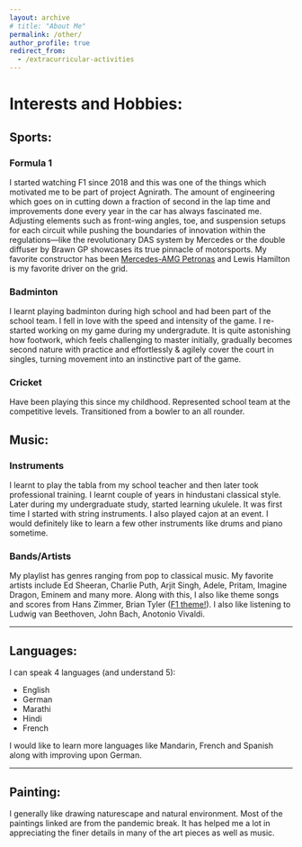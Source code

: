 ```yaml
---
layout: archive
# title: "About Me"
permalink: /other/
author_profile: true
redirect_from:
  - /extracurricular-activities
---
```


# Interests and Hobbies:
## Sports: ##
### Formula 1
I started watching F1 since 2018 and this was one of the things which motivated me to be part of project Agnirath. The amount of engineering which goes on in cutting down a fraction of second in the lap time and improvements done every year in the car has always fascinated me. Adjusting elements such as front-wing angles, toe, and suspension setups for each circuit while pushing the boundaries of innovation within the regulations—like the revolutionary DAS system by Mercedes or the double diffuser by Brawn GP showcases its true pinnacle of motorsports. My favorite constructor has been [Mercedes-AMG Petronas](https://www.mercedesamgf1.com/) and Lewis Hamilton is my favorite driver on the grid.

### Badminton
I learnt playing badminton during high school and had been part of the school team. I fell in love with the speed and intensity of the game. I re-started working on my game during my undergradute. It is quite astonishing how footwork, which feels challenging to master initially, gradually becomes second nature with practice and effortlessly & agilely cover the court in singles, turning movement into an instinctive part of the game. 

### Cricket
Have been playing this since my childhood. Represented school team at the competitive levels. Transitioned from a bowler to an all rounder.

<!-- ### Other sports I follow and play:
* Football: Liverpool and Bayern M&uuml;nchen (although I prefer Liverpool over Bayern when they compete in Champions League).
* Tennis: Roger Federer and Novak Djokovic (I know they are rivals!) -->

## Music: ##
### Instruments
I learnt to play the tabla from my school teacher and then later took professional training. I learnt couple of years in hindustani classical style. Later during my undergraduate study, started learning ukulele. It was first time I started with string instruments. I also played cajon at an event. I would definitely like to learn a few other instruments like drums and piano sometime.

### Bands/Artists
My playlist has genres ranging from pop to classical music. My favorite artists include Ed Sheeran, Charlie Puth, Arjit Singh, Adele, Pritam, Imagine Dragon, Eminem and many more. 
Along with this, I also like theme songs and scores from Hans Zimmer, Brian Tyler ([F1 theme!](https://www.youtube.com/watch?v=8AYy-BcjRXg)). I also like listening to Ludwig van Beethoven, John Bach, Anotonio Vivaldi.

<!-- ### Concerts:
Listening to live music has definitely moved up the things I like to do ever since I started playing multiple instruments. Appreciating the musicians skills 
List of concer -->

**************************************** 


## Languages: ##
I can speak 4 languages (and understand 5):
* English
* German
* Marathi
* Hindi
* French

I would like to learn more languages like Mandarin, French and Spanish along with improving upon German.


****************************************
## Painting: ##
I generally like drawing naturescape and natural environment. Most of the paintings linked are from the pandemic break. It has helped me a lot in appreciating the finer details in many of the art pieces as well as music.